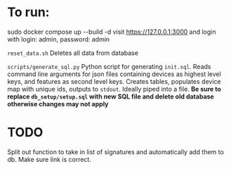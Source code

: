 # To run:
sudo docker compose up --build -d
visit https://127.0.0.1:3000 and login with login: admin, password: admin

`reset_data.sh`
Deletes all data from database

`scripts/generate_sql.py`
Python script for generating `init.sql`. Reads command line arguments for json files containing devices as highest level keys, and features as second level keys.
Creates tables, populates device map with unique ids, outputs to `stdout`. Ideally piped into a file.
**Be sure to replace `db_setup/setup.sql` with new SQL file and delete old database otherwise changes may not apply**

# TODO
Split out function to take in list of signatures and automatically add them to db.
Make sure link is correct.
